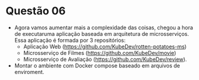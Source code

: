 # Questão 06 
- Agora vamos aumentar mais a complexidade das coisas, chegou a hora de executaruma aplicação baseada em arquitetura de microsserviços. Essa aplicação é formada por 3 repositórios: 
    - Aplicação Web (https://github.com/KubeDev/rotten-potatoes-ms)
    - Microsserviço de Filmes (https://github.com/KubeDev/movie)
    - Microsserviço de Avaliação (https://github.com/KubeDev/review). 
- Montar o ambiente com Docker compose baseado em arquivos de enviroment.